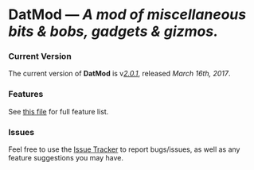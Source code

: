 # **DatMod** &mdash; *A mod of miscellaneous bits & bobs, gadgets & gizmos.*

### Current Version
The current version of **DatMod** is v[*2.0.1*](https://minecraft.curseforge.com/projects/datmod/files/2393886), released *March 16th, 2017*.

### Features
See [this file](./FEATURES.md) for full feature list.

### Issues
Feel free to use the [Issue Tracker](./issues/) to report bugs/issues, as well as any feature suggestions you may have.